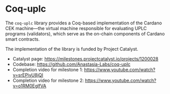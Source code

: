 # Coq-uplc

The `coq-uplc` library provides a Coq-based implementation of the Cardano CEK machine—the virtual
machine responsible for evaluating UPLC programs (validators), which serve as the on-chain
components of Cardano smart contracts.

The implementation of the library is funded by Project Catalyst.

- Catalyst page: https://milestones.projectcatalyst.io/projects/1200028
- Codebase: https://github.com/Anastasia-Labs/coq-uplc
- Completion video for milestone 1: https://www.youtube.com/watch?v=srEPiyU8jQI
- Completion video for milestone 2: https://www.youtube.com/watch?v=o1RM0EglfVA
